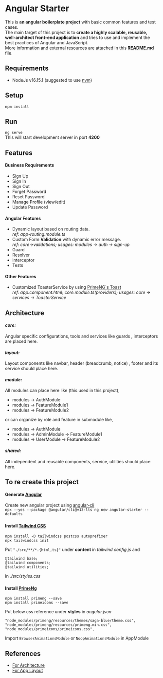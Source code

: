 # Angular Starter
This is **an angular boilerplate project** with basic common features and test cases.  
The main target of this project is to **create a highly scalable, reusable, well-architect front-end application**
and tries to use and implement the best practices of Angular and JavaScript.  
More information and external resources are attached in this **README.md** file.


## Requirements
- NodeJs v16.15.1 (suggested to use [nvm](https://github.com/nvm-sh/nvm))


## Setup
`npm install`


## Run
`ng serve`  
This will start development server in port **4200**


## Features 
#### Business Requirements
- Sign Up
- Sign In
- Sign Out
- Forget Password
- Reset Password
- Manage Profile (view/edit)
- Update Password

#### Angular Features
- Dynamic layout based on routing data.  
*ref: app-routing.module.ts*
- Custom Form **Validation** with dynamic error message.  
*ref: core->validations; usages: modules -> auth -> sign-up*
- Guard
- Resolver
- Interceptor
- Tests

#### Other Features
- Customized ToasterService by using [PrimeNG`s Toast](https://www.primefaces.org/primeng/toast)  
*ref: app.component.html; core.module.ts(providers); usages: core -> services -> ToasterService*


## Architecture
#### *core:*
Angular specific configurations, tools and services like guards
, interceptors are placed here.
#### *layout:*
Layout components like navbar, header (breadcrumb, notice) , footer and its service should place here.

#### *module:*
All modules can place here like (this used in this project),
- modules -> AuthModule
- modules -> FeatureModule1
- modules -> FeatureModule2

or can organize by role and feature in submodule like,
- modules -> AuthModule
- modules -> AdminModule -> FeatureModule1
- modules -> UserModule -> FeatureModule2

#### *shared:*
All independent and reusable components, service, utilities should place here.


## To re create this project
#### Generate [Angular](https://angular.io/)
Create new angular project using
[angular-cli](https://indepthcoder.medium.com/maintain-different-versions-of-angular-cli-on-the-same-machine-6828df198f59)  
`npx --yes --package @angular/cli@v13-lts ng new angular-starter --defaults`


###
#### Install [Tailwind CSS](https://tailwindcss.com/docs/guides/angular)

```
npm install -D tailwindcss postcss autoprefixer
npx tailwindcss init
```
Put `"./src/**/*.{html,ts}"` under **content** in *tailwind.config.js* and
```
@tailwind base;
@tailwind components;
@tailwind utilities;
```
in *./src/styles.css*

###
#### Install [PrimeNg](https://www.primefaces.org/primeng/setup)
```
npm install primeng --save
npm install primeicons --save
```
Put below css reference under **styles** in *angular.json*
```
"node_modules/primeng/resources/themes/saga-blue/theme.css",
"node_modules/primeng/resources/primeng.min.css",
"node_modules/primeicons/primeicons.css",
```
Import `BrowserAnimationsModule` or `NoopAnimationsModule` in AppModule


## References
- [For Architecture](https://itnext.io/choosing-a-highly-scalable-folder-structure-in-angular-d987de65ec7)
- [For App Layout](https://indepth.dev/posts/1235/how-to-reuse-common-layouts-in-angular-using-router-2)

